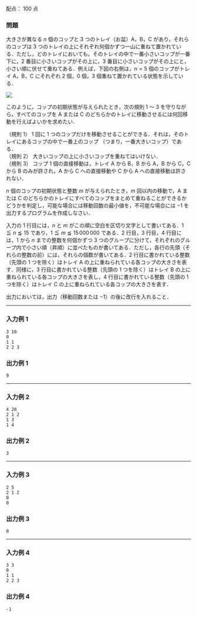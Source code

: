 配点： $100$ 点

### 問題
大きさが異なる $n$ 個のコップと $3$ つのトレイ（お盆）A，B，C があり，それらのコップは $3$ つのトレイの上にそれぞれ何個かずつ一山に重ねて置かれている．ただし，どのトレイにおいても，そのトレイの中で一番小さいコップが一番下に，$2$ 番目に小さいコップがその上に，$3$ 番目に小さいコップがその上にと，小さい順に伏せて重ねてある．例えば，下図の右側は，$n = 5$ 個のコップがトレイ A，B，C にそれぞれ $2$ 個，$0$ 個，$3$ 個重ねて置かれている状態を示している．

![](https://img.atcoder.jp/joi2006yo/2006-yo-t4-fig1.png)

このように，コップの初期状態が与えられたとき，次の規則 $1$ ～ $3$ を守りながら，すべてのコップを A または C のどちらかのトレイに移動させるには何回移動を行えばよいかを求めたい．

（規則 $1$） $1$ 回に $1$ つのコップだけを移動させることができる．それは，そのトレイにあるコップの中で一番上のコップ （つまり，一番大きいコップ）である．  
（規則 $2$） 大きいコップの上に小さいコップを重ねてはいけない．  
（規則 $3$） コップ $1$ 個の直接移動は，トレイ A から B，B から A，B から C，C から B のみが許され，A から C への直接移動や C から A への直接移動は許されない．

$n$ 個のコップの初期状態と整数 $m$ が与えられたとき，$m$ 回以内の移動で，A または C のどちらかのトレイにすべてのコップをまとめて重ねることができるかどうかを判定し，可能な場合には移動回数の最小値を，不可能な場合には $-1$ を出力するプログラムを作成しなさい．

入力の $1$ 行目には，$n$ と $m$ がこの順に空白を区切り文字として書いてある．$1 \leqq n \leqq 15$ であり，$1 \leqq m \leqq 15\,000\,000$ である．$2$ 行目，$3$ 行目，$4$ 行目には，$1$ から $n$ までの整数を何個かずつ $3$ つのグループに分けて，それぞれのグループ内で小さい順（昇順）に並べたものが書いてある．ただし，各行の先頭（それらの整数の前）には，それらの個数が書いてある．$2$ 行目に書かれている整数（先頭の $1$ つを除く）はトレイ A の上に重ねられている各コップの大きさを表す．同様に，$3$ 行目に書かれている整数（先頭の $1$ つを除く）はトレイ B の上に重ねられている各コップの大きさを表し，$4$ 行目に書かれている整数（先頭の $1$ つを除く）はトレイ C の上に重ねられている各コップの大きさを表す．

出力においては，出力（移動回数または $-1$）の後に改行を入れること．

---

### 入力例 1
~~~
3 10
0
1 1
2 2 3
~~~

### 出力例 1
~~~
9
~~~

---

### 入力例 2
~~~
4 20
2 1 2
1 3
1 4
~~~

### 出力例 2
~~~
3
~~~

---

### 入力例 3
~~~
2 5
2 1 2
0
0
~~~

### 出力例 3
~~~
0
~~~

---

### 入力例 4
~~~
3 3
0
1 1
2 2 3
~~~

### 出力例 4
~~~
-1
~~~
